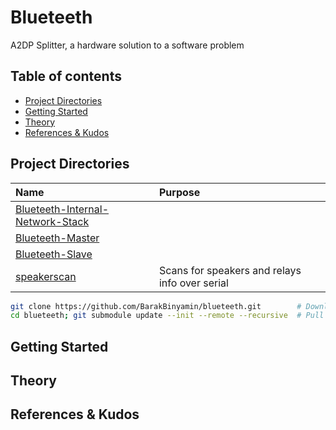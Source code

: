 # Blueteeth
A2DP Splitter, a hardware solution to a software problem

## Table of contents
- [Project Directories](#project-directories)
- [Getting Started](#getting-started)
- [Theory](#theory)
- [References & Kudos](#references--kudos)

## Project Directories
| Name                                                               | Purpose                                        | 
| :--                                                                | :--                                            |
|[Blueteeth-Internal-Network-Stack](Blueteeth-Internal-Network-Stack)|                                                |
|[Blueteeth-Master](Blueteeth-Master)                                |                                                |
|[Blueteeth-Slave](Blueteeth-Slave)                                  |                                                |
|[speakerscan](speakerscan)                                          | Scans for speakers and relays info over serial |

```bash
git clone https://github.com/BarakBinyamin/blueteeth.git        # Download this repo locally
cd blueteeth; git submodule update --init --remote --recursive  # Pull all the submodules too
```

## Getting Started
## Theory
## References & Kudos
